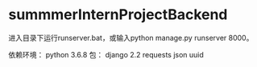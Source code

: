 # summmerInternProjectBackend
进入目录下运行runserver.bat，或输入python manage.py runserver 8000。

依赖环境：
python 3.6.8
包：
django 2.2
requests
json
uuid
